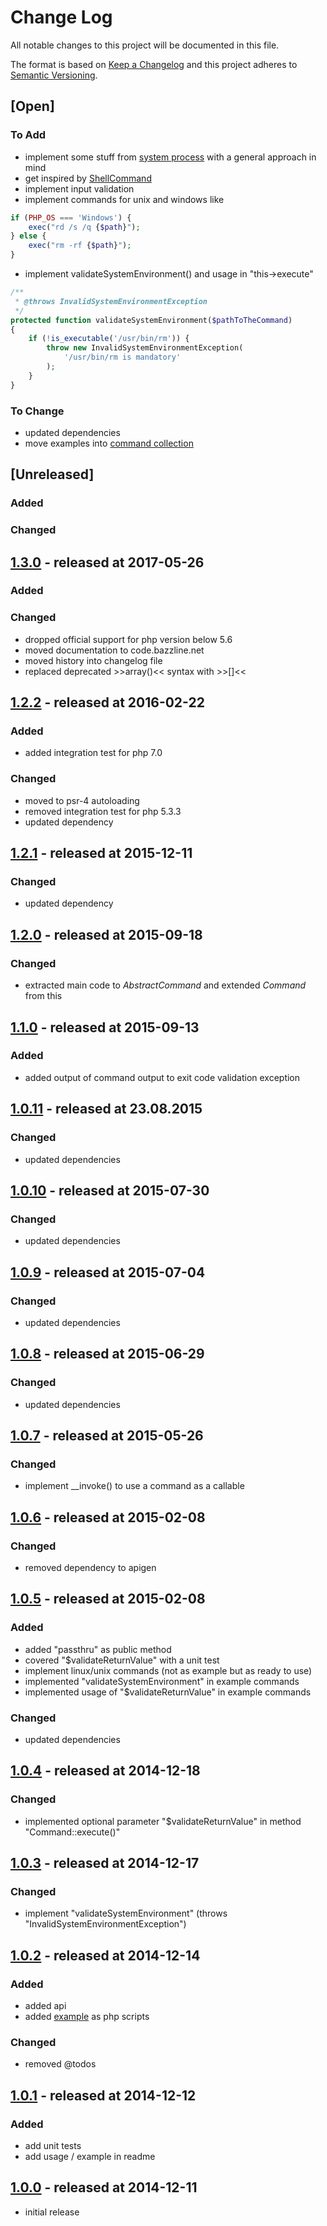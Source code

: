 # Change Log

All notable changes to this project will be documented in this file.

The format is based on [Keep a Changelog](http://keepachangelog.com/)
and this project adheres to [Semantic Versioning](http://semver.org/).

## [Open]

### To Add

* implement some stuff from [system process](https://github.com/jakobwesthoff/systemProcess) with a general approach in mind
* get inspired by [ShellCommand](https://github.com/apinstein/ShellCommand/blob/master/src/ShellCommand/ShellCommand.php)
* implement input validation
* implement commands for unix and windows like
```php
if (PHP_OS === 'Windows') {
    exec("rd /s /q {$path}");
} else {
    exec("rm -rf {$path}");
}
```
* implement validateSystemEnvironment() and usage in "this->execute"
```php
/**
 * @throws InvalidSystemEnvironmentException
 */
protected function validateSystemEnvironment($pathToTheCommand)
{
    if (!is_executable('/usr/bin/rm')) {
        throw new InvalidSystemEnvironmentException(
            '/usr/bin/rm is mandatory'
        );
    }
}
```

### To Change

* updated dependencies
* move examples into [command collection](https://github.com/bazzline/php_component_command_collection)

## [Unreleased]

### Added

### Changed

## [1.3.0](https://github.com/bazzline/php_component_command/tree/1.3.0) - released at 2017-05-26

### Added

### Changed

* dropped official support for php version below 5.6
* moved documentation to code.bazzline.net
* moved history into changelog file
* replaced deprecated >>array()<< syntax with >>[]<<

## [1.2.2](https://github.com/bazzline/php_component_command/tree/1.2.2) - released at 2016-02-22

### Added

* added integration test for php 7.0

### Changed

* moved to psr-4 autoloading
* removed integration test for php 5.3.3
* updated dependency

## [1.2.1](https://github.com/bazzline/php_component_command/tree/1.2.1) - released at 2015-12-11

### Changed

* updated dependency

## [1.2.0](https://github.com/bazzline/php_component_command/tree/1.2.0) - released at 2015-09-18

### Changed

* extracted main code to *AbstractCommand* and extended *Command* from this

## [1.1.0](https://github.com/bazzline/php_component_command/tree/1.1.0) - released at 2015-09-13

### Added

* added output of command output to exit code validation exception

## [1.0.11](https://github.com/bazzline/php_component_command/tree/1.0.11) - released at 23.08.2015

### Changed

* updated dependencies

## [1.0.10](https://github.com/bazzline/php_component_command/tree/1.0.10) - released at 2015-07-30

### Changed

* updated dependencies

## [1.0.9](https://github.com/bazzline/php_component_command/tree/1.0.9) - released at 2015-07-04

### Changed

* updated dependencies

## [1.0.8](https://github.com/bazzline/php_component_command/tree/1.0.8) - released at 2015-06-29

### Changed

* updated dependencies

## [1.0.7](https://github.com/bazzline/php_component_command/tree/1.0.7) - released at 2015-05-26

### Changed

* implement __invoke() to use a command as a callable

## [1.0.6](https://github.com/bazzline/php_component_command/tree/1.0.6) - released at 2015-02-08

### Changed

* removed dependency to apigen

## [1.0.5](https://github.com/bazzline/php_component_command/tree/1.0.5) - released at 2015-02-08

### Added

* added "passthru" as public method
* covered "$validateReturnValue" with a unit test
* implement linux/unix commands (not as example but as ready to use)
* implemented "validateSystemEnvironment" in example commands
* implemented usage of "$validateReturnValue" in example commands

### Changed

* updated dependencies

## [1.0.4](https://github.com/bazzline/php_component_command/tree/1.0.4) - released at 2014-12-18

### Changed

* implemented optional parameter "$validateReturnValue" in method "Command::execute()"

## [1.0.3](https://github.com/bazzline/php_component_command/tree/1.0.3) - released at 2014-12-17

### Changed

* implement "validateSystemEnvironment" (throws "InvalidSystemEnvironmentException")

## [1.0.2](https://github.com/bazzline/php_component_command/tree/1.0.2) - released at 2014-12-14

### Added

* added api
* added [example](https://github.com/bazzline/php_component_command/tree/master/example/Example/) as php scripts

### Changed

* removed @todos

## [1.0.1](https://github.com/bazzline/php_component_command/tree/1.0.1) - released at 2014-12-12

### Added

* add unit tests
* add usage / example in readme

## [1.0.0](https://github.com/bazzline/php_component_command/tree/1.0.0) - released at 2014-12-11

* initial release
